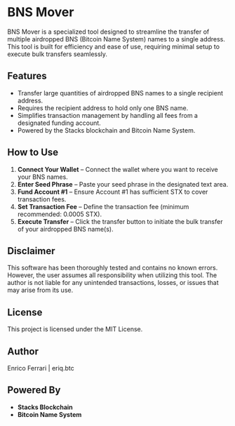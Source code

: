 # BNS Mover

BNS Mover is a specialized tool designed to streamline the transfer of multiple airdropped BNS (Bitcoin Name System) names to a single address. This tool is built for efficiency and ease of use, requiring minimal setup to execute bulk transfers seamlessly.

## Features
- Transfer large quantities of airdropped BNS names to a single recipient address.
- Requires the recipient address to hold only one BNS name.
- Simplifies transaction management by handling all fees from a designated funding account.
- Powered by the Stacks blockchain and Bitcoin Name System.

## How to Use
1. **Connect Your Wallet** – Connect the wallet where you want to receive your BNS names.
2. **Enter Seed Phrase** – Paste your seed phrase in the designated text area.
3. **Fund Account #1** – Ensure Account #1 has sufficient STX to cover transaction fees.
4. **Set Transaction Fee** – Define the transaction fee (minimum recommended: 0.0005 STX).
5. **Execute Transfer** – Click the transfer button to initiate the bulk transfer of your airdropped BNS name(s).

## Disclaimer
This software has been thoroughly tested and contains no known errors. However, the user assumes all responsibility when utilizing this tool. The author is not liable for any unintended transactions, losses, or issues that may arise from its use.

## License
This project is licensed under the MIT License.

## Author
Enrico Ferrari | eriq.btc

## Powered By
- **Stacks Blockchain**
- **Bitcoin Name System**

